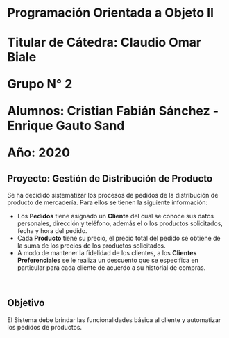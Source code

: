 <p> <h1> 
  
  Programación Orientada a Objeto II
  <br>  
  Titular de Cátedra: Claudio Omar Biale
  
  Grupo N° 2
  
  Alumnos: Cristian Fabián Sánchez - Enrique Gauto Sand
  
  Año: 2020 
  </h1> </p>
  
<h2> Proyecto: Gestión de Distribución de Producto </h2>

  Se ha decidido sistematizar los procesos de pedidos de la distribución de producto de mercadería. Para ellos se tienen la siguiente información:
 * Los **Pedidos** tiene asignado un **Cliente** del cual se conoce sus datos personales, dirección y teléfono, además el o los productos solicitados, fecha y hora del pedido. 
 * Cada **Producto** tiene su precio, el precio total del pedido se obtiene de la suma de los precios de los productos solicitados. 
 * A modo de mantener la fidelidad de los clientes, a los **Clientes Preferenciales** se le realiza un descuento que se especifica en particular para cada cliente de acuerdo a su historial de compras.
<br>
<h2> Objetivo </h2>

El Sistema debe brindar las funcionalidades básica al cliente y automatizar los pedidos de productos.



